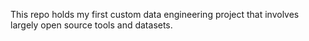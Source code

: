 This repo holds my first custom data engineering project that involves largely open source tools and datasets.